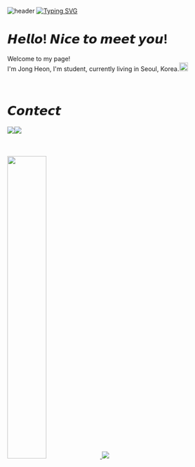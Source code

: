 ![header](https://capsule-render.vercel.app/api?type=waving&color=190707&text=&animation=twinkling&height=80)
[![Typing SVG](https://readme-typing-svg.demolab.com?font=Alkatra&weight=500&size=45&duration=3500&pause=3&color=190707&center=false&vCenter=false&multiline=true&repeat=true&width=1000&height=100&lines=Welcome+to+JH's+GitHub!👋)](https://git.io/typing-svg)



# 𝙃𝙚𝙡𝙡𝙤! 𝙉𝙞𝙘𝙚 𝙩𝙤 𝙢𝙚𝙚𝙩 𝙮𝙤𝙪!
Welcome to my page! <br/>
I'm Jong Heon, I'm student, currently living in Seoul, Korea.<img src="https://user-images.githubusercontent.com/70050528/189471349-b61089ef-38fa-4c0a-acd5-776f094f0809.png" width="20" style="max-width: 100%;">

<br>

# 𝘾𝙤𝙣𝙩𝙚𝙘𝙩
<div style="display:flex; flex-direction:row;">
    <a href="mailto:jjong1239174@gmail.com">
        <img src="https://img.shields.io/badge/Gmail-EA4335?style=for-the-badge&logo=Gmail&logoColor=white"> 
    </a>
    <a href="https://www.instagram.com/dbwhdgjs">
        <img src="https://img.shields.io/badge/Instagram-E4405F?style=for-the-badge&logo=Instagram&logoColor=white"> 
    </a>
</div>

<br/>
<br/>
<br>

<a href="s">
  <img src="https://github-readme-stats.vercel.app/api?username=dbwhdgjs&theme=tokyonight&show_icons=true" width="42%" />
</a>
<a href="s">
  <img src="https://github-readme-stats.vercel.app/api/top-langs/?username=dbwhdgjs&exclude_repo=dkssud8150.github.io&layout=compact&theme=tokyonight" />
</a>

<!--
**dbwhdgjs/dbwhdgjs** is a ✨ _special_ ✨ repository because its `README.md` (this file) appears on your GitHub profile.

Here are some ideas to get you started:

- 🔭 I’m currently working on ...
- 🌱 I’m currently learning ...
- 👯 I’m looking to collaborate on ...
- 🤔 I’m looking for help with ...
- 💬 Ask me about ...
- 📫 How to reach me: ...
- 😄 Pronouns: ...
- ⚡ Fun fact: ...
-->
